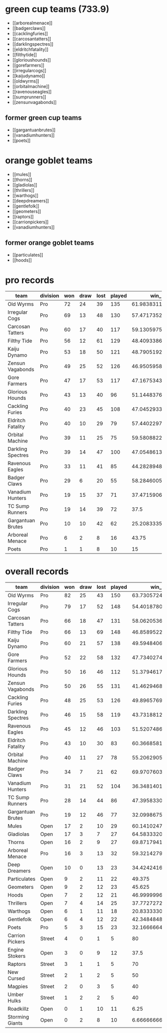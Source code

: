 # green cup teams (733.9)
* [[arborealmenace]]
* [[badgerclaws]]
* [[cacklingfuries]]
* [[carcosantatters]]
* [[darklingspectres]]
* [[eldritchfatality]]
* [[filthytide]]
* [[glorioushounds]]
* [[gorefarmers]]
* [[irregularcogs]]
* [[kaijudynamo]]
* [[oldwyrms]]
* [[orbitalmachine]]
* [[ravenouseagles]]
* [[sumprunners]]
* [[zensunvagabonds]]

## former green cup teams
* [[gargantuanbrutes]]
* [[vanadiumhunters]]
* [[poets]]

# orange goblet teams

* [[mules]]
* [[thorns]]
* [[gladiolas]]
* [[thrillers]]
* [[warthogs]]
* [[deepdreamers]]
* [[gentlefolk]]
* [[geometers]]
* [[raptors]]
* [[carrionpickers]]
* [[vanadiumhunters]]

## former orange goblet teams

* [[particulates]]
* [[hoods]]

# pro records

| team              | division | won | draw | lost | played | win_pct    | gf | ga | tcasf | tcdiff | ff |
|-------------------|------|-------------|--------------|--------------|----------------|--------------------|------------|------------|---------------|----------------|------------|
| Old Wyrms         | Pro  |          72 |           24 |           39 |            135 |  61.98383119371202 |        412 |        326 |           120 |           -225 |          8 |
| Irregular Cogs    | Pro  |          69 |           13 |           48 |            130 |  57.47173521253798 |        347 |        283 |           151 |            -96 |          2 |
| Carcosan Tatters  | Pro  |          60 |           17 |           40 |            117 |  59.13059759140015 |        167 |        170 |           277 |            176 |          4 |
| Filthy Tide       | Pro  |          56 |           12 |           61 |            129 |   48.4093386332194 |        365 |        345 |           172 |           -137 |          1 |
| Kaiju Dynamo      | Pro  |          53 |           18 |           50 |            121 | 48.790519290500214 |        291 |        293 |           200 |             -1 |          4 |
| Zensun Vagabonds  | Pro  |          49 |           25 |           52 |            126 |  46.95059585571289 |        280 |        303 |           218 |            -18 |          8 |
| Gore Farmers      | Pro  |          47 |           17 |           53 |            117 |  47.16753435134888 |        182 |        209 |           227 |            109 |         -1 |
| Glorious Hounds   | Pro  |          43 |           13 |           40 |             96 |  51.14483769734701 |        278 |        227 |            86 |           -107 |          2 |
| Cackling Furies   | Pro  |          40 |           23 |           45 |            108 |  47.04529333114624 |        212 |        218 |           254 |             47 |          0 |
| Eldritch Fatality | Pro  |          40 |           10 |           29 |             79 |  57.44022979736328 |        203 |        167 |           103 |            -11 |          0 |
| Orbital Machine   | Pro  |          39 |           11 |           25 |             75 |   59.5808822631836 |        122 |        112 |           179 |            114 |          3 |
| Darkling Spectres | Pro  |          39 |           14 |           47 |            100 |  47.05486134120396 |        195 |        229 |           186 |             53 |          3 |
| Ravenous Eagles   | Pro  |          33 |           11 |           41 |             85 | 44.282894897460935 |        108 |        129 |           191 |            112 |          0 |
| Badger Claws      | Pro  |          29 |            6 |           20 |             55 | 58.284600575764976 |        200 |        171 |            66 |            -60 |          5 |
| Vanadium Hunters  | Pro  |          19 |           15 |           37 |             71 |  37.47159067789713 |        148 |        171 |           126 |             18 |          1 |
| TC Sump Runners   | Pro  |          19 |           14 |           39 |             72 |               37.5 |        140 |        178 |           133 |             15 |         -9 |
| Gargantuan Brutes | Pro  |          10 |           10 |           42 |             62 | 25.208333587646486 |         88 |        177 |           128 |             33 |         -2 |
| Arboreal Menace         | Pro  |           6 |            2 |            8 |             16 |              43.75 |         41 |         51 |            17 |            -15 |         -3 |
| Poets             | Pro  |           1 |            1 |            8 |             10 |                 15 |         11 |         31 |            14 |             -7 |         -1 |

# overall records

| team              | division | won | draw | lost | played | win_pct    | gf | ga | tcasf | tcdiff | ff |
|-------------------|--------|-------------|--------------|--------------|----------------|--------------------|------------|------------|---------------|----------------|------------|
| Old Wyrms         | Pro    |          82 |           25 |           43 |            150 |  63.73057244040749 |        445 |        345 |           135 |           -244 |          7 |
| Irregular Cogs    | Pro    |          79 |           17 |           52 |            148 |  54.40187803904215 |        385 |        311 |           189 |            -87 |          1 |
| Carcosan Tatters  | Pro    |          66 |           18 |           47 |            131 |  58.06205368041992 |        180 |        187 |           303 |            184 |          2 |
| Filthy Tide       | Pro    |          66 |           13 |           69 |            148 |  46.85895220438639 |        416 |        382 |           206 |           -138 |          2 |
| Kaiju Dynamo      | Pro    |          60 |           21 |           57 |            138 | 49.594840656627305 |        315 |        322 |           225 |             -7 |          3 |
| Gore Farmers      | Pro    |          52 |           22 |           58 |            132 |   47.7340274810791 |        200 |        231 |           252 |            112 |          2 |
| Glorious Hounds   | Pro    |          50 |           16 |           46 |            112 |  51.37946176528931 |        312 |        255 |           106 |           -121 |          1 |
| Zensun Vagabonds  | Pro    |          50 |           26 |           55 |            131 |  41.46294689178467 |        288 |        313 |           226 |            -19 |          6 |
| Cackling Furies   | Pro    |          48 |           25 |           53 |            126 |  49.89657696810636 |        246 |        252 |           303 |             64 |          2 |
| Darkling Spectres | Pro    |          46 |           15 |           58 |            119 | 43.731881228360265 |        223 |        268 |           219 |             58 |          1 |
| Ravenous Eagles   | Pro    |          45 |           12 |           46 |            103 |  51.52074868338449 |        134 |        147 |           222 |            124 |          4 |
| Eldritch Fatality | Pro    |          43 |           10 |           30 |             83 |   60.3668581644694 |        219 |        177 |           110 |            -10 |          1 |
| Orbital Machine   | Pro    |          40 |           11 |           27 |             78 |  55.20629056294759 |        127 |        118 |           183 |            113 |          2 |
| Badger Claws      | Pro    |          34 |            7 |           21 |             62 |  69.97076034545898 |        230 |        192 |            75 |            -62 |          6 |
| Vanadium Hunters  | Pro    |          31 |           21 |           52 |            104 |  36.34814019636674 |        209 |        238 |           179 |             15 |          4 |
| TC Sump Runners   | Pro    |          28 |           14 |           44 |             86 | 47.395833015441895 |        175 |        205 |           156 |             15 |         -4 |
| Gargantuan Brutes | Pro    |          19 |           12 |           46 |             77 | 32.099867502848305 |        128 |        213 |           165 |             49 |          3 |
| Mules             | Open   |          17 |            2 |           10 |             29 |  60.14102478027344 |         45 |         37 |            68 |             36 |          6 |
| Gladiolas         | Open   |          17 |            3 |            7 |             27 |  64.58333206176758 |         80 |         56 |            30 |            -34 |          5 |
| Thorns            | Open   |          16 |            2 |            9 |             27 |  69.87179412841797 |         76 |         51 |            37 |             -5 |          4 |
| Arboreal Menace         | Pro    |          16 |            3 |           13 |             32 |  59.32142791748047 |         91 |         79 |            37 |            -21 |          1 |
| Deep Dreamers     | Open   |          10 |            0 |           13 |             23 | 34.424241638183595 |         43 |         49 |            20 |             -9 |          4 |
| Particulates      | Open   |           9 |            2 |           11 |             22 |             49.375 |         37 |         43 |            27 |            -35 |          2 |
| Geometers         | Open   |           9 |            2 |           12 |             23 |             45.625 |         30 |         38 |            37 |             18 |          2 |
| Hoods             | Open   |           7 |            2 |           12 |             21 | 46.999999618530275 |         33 |         42 |            62 |             29 |          3 |
| Thrillers         | Open   |           7 |            4 |           14 |             25 |  37.77272720336914 |         47 |         55 |            37 |              9 |          1 |
| Warthogs          | Open   |           6 |            1 |           11 |             18 | 20.833333015441895 |         18 |         35 |            24 |             11 |          2 |
| Gentlefolk        | Open   |           6 |            4 |           12 |             22 |  42.34848480224609 |         23 |         36 |            51 |              8 |          1 |
| Poets             | Pro    |           5 |            3 |           15 |             23 | 32.166666412353514 |         33 |         60 |            28 |            -17 |          2 |
| Carrion Pickers   | Street |           4 |            0 |            1 |              5 |                 80 |         11 |          6 |             1 |             -9 |          3 |
| Engine Stokers    | Open   |           3 |            0 |            9 |             12 |               37.5 |         14 |         28 |            15 |             -8 |         -1 |
| Raptors           | Street |           3 |            1 |            1 |              5 |                 70 |         13 |          9 |            10 |             -1 |          2 |
| New Cursed        | Street |           2 |            1 |            2 |              5 |                 50 |          4 |          7 |            15 |             10 |          3 |
| Magpies           | Street |           2 |            0 |            3 |              5 |                 40 |          8 |         11 |             8 |             -3 |          1 |
| Umber Hulks       | Street |           1 |            2 |            2 |              5 |                 40 |          4 |          4 |            18 |             10 |          3 |
| Roadkillz         | Open   |           0 |            1 |           10 |             11 |               6.25 |          9 |         34 |            15 |            -19 |         -2 |
| Storming Giants   | Open   |           0 |            2 |            8 |             10 |  6.666666666666667 |          8 |         23 |            17 |            -16 |          0 |
